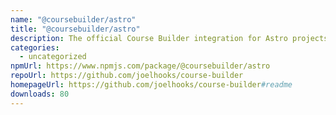```yaml
---
name: "@coursebuilder/astro"
title: "@coursebuilder/astro"
description: The official Course Builder integration for Astro projects!
categories:
  - uncategorized
npmUrl: https://www.npmjs.com/package/@coursebuilder/astro
repoUrl: https://github.com/joelhooks/course-builder
homepageUrl: https://github.com/joelhooks/course-builder#readme
downloads: 80
---
```

